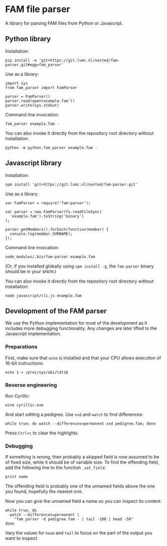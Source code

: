 # FAM file parser

A library for parsing FAM files from Python or Javascript.


## Python library

Installation:

    pip install -e 'git+https://git.lumc.nl/nested/fam-parser.git#egg=fam_parser'

Use as a library:

    import sys
    from fam_parser import FamParser

    parser = FamParser()
    parser.read(open(example.fam'))
    parser.write(sys.stdout)

Command line invocation:

    fam_parser example.fam -

You can also invoke it directly from the repository root directory without
installation:

    python -m python.fam_parser example.fam -


## Javascript library

Installation:

    npm install 'git+https://git.lumc.nl/nested/fam-parser.git'

Use as a library:

    var FamParser = require('fam-parser');

    var parser = new FamParser(fs.readFileSync(
      'example.fam').toString('binary')
    );

    parser.getMembers().forEach(function(member) {
      console.log(member.SURNAME);
    });

Command line invocation:

    node_modules/.bin/fam-parser example.fam

(Or, if you installed globally using `npm install -g`, the `fam-parser` binary
should be in your `$PATH`.)

You can also invoke it directly from the repository root directory without
installation:

    node javascript/cli.js example.fam


## Development of the FAM parser

We use the Python implementation for most of the development as it includes
more debugging functionality. Any changes are later lifted to the Javascript
implementation.

### Preparations
First, make sure that `wine` is installed and that your CPU allows execution of
16-bit instructions:

    echo 1 > /proc/sys/abi/ldt16

### Reverse engineering
Run Cyrillic:

    wine cyrillic.exe

And start editing a pedigree. Use `xxd` and `watch` to find differences:

    while true; do watch --differences=permanent xxd pedigree.fam; done

Press `Ctrl+c` to clear the highlights.

### Debugging
If something is wrong, then probably a skipped field is now assumed to be of
fixed size, while it should be of variable size. To find the offending field,
add the following line to the function `_set_field`:

    print name

The offending field is probably one of the unnamed fields above the one you
found, hopefully the nearest one.

Now you can give the unnamed field a name so you can inspect its content.

    while true; do
      watch --differences=permanent \
        "fam_parser -d pedigree.fam - | tail -100 | head -50"
    done

Vary the values for `head` and `tail` to focus on the part of the output you
want to inspect.
